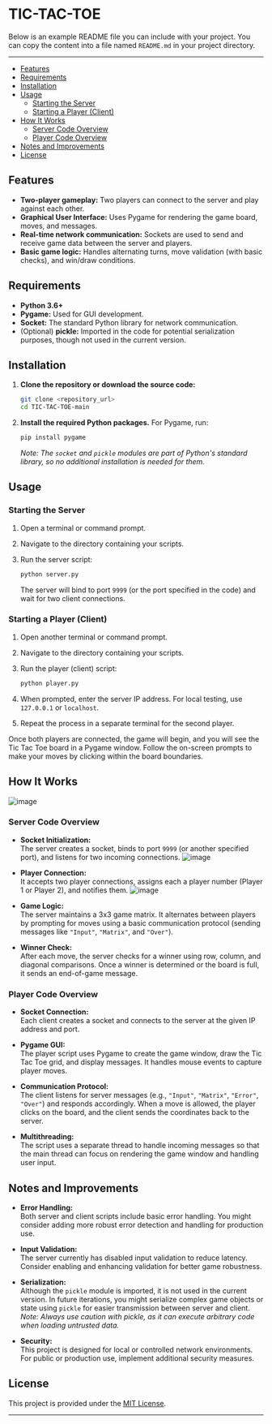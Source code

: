 # TIC-TAC-TOE
Below is an example README file you can include with your project. You can copy the content into a file named `README.md` in your project directory.

---

- [Features](#features)
- [Requirements](#requirements)
- [Installation](#installation)
- [Usage](#usage)
  - [Starting the Server](#starting-the-server)
  - [Starting a Player (Client)](#starting-a-player-client)
- [How It Works](#how-it-works)
  - [Server Code Overview](#server-code-overview)
  - [Player Code Overview](#player-code-overview)
- [Notes and Improvements](#notes-and-improvements)
- [License](#license)

## Features

- **Two-player gameplay:** Two players can connect to the server and play against each other.
- **Graphical User Interface:** Uses Pygame for rendering the game board, moves, and messages.
- **Real-time network communication:** Sockets are used to send and receive game data between the server and players.
- **Basic game logic:** Handles alternating turns, move validation (with basic checks), and win/draw conditions.

## Requirements

- **Python 3.6+**
- **Pygame:** Used for GUI development.
- **Socket:** The standard Python library for network communication.
- (Optional) **pickle:** Imported in the code for potential serialization purposes, though not used in the current version.

## Installation

1. **Clone the repository or download the source code:**

   ```bash
   git clone <repository_url>
   cd TIC-TAC-TOE-main
   ```

2. **Install the required Python packages.** For Pygame, run:

   ```bash
   pip install pygame
   ```

   _Note: The `socket` and `pickle` modules are part of Python's standard library, so no additional installation is needed for them._

## Usage

### Starting the Server

1. Open a terminal or command prompt.
2. Navigate to the directory containing your scripts.
3. Run the server script:

   ```bash
   python server.py
   ```

   The server will bind to port `9999` (or the port specified in the code) and wait for two client connections.

### Starting a Player (Client)

1. Open another terminal or command prompt.
2. Navigate to the directory containing your scripts.
3. Run the player (client) script:

   ```bash
   python player.py
   ```

4. When prompted, enter the server IP address. For local testing, use `127.0.0.1` or `localhost`.

5. Repeat the process in a separate terminal for the second player.

Once both players are connected, the game will begin, and you will see the Tic Tac Toe board in a Pygame window. Follow the on-screen prompts to make your moves by clicking within the board boundaries.

## How It Works

![image](https://github.com/user-attachments/assets/b3df774e-fa36-4264-86df-2bca438a5ef4)

### Server Code Overview

- **Socket Initialization:**  
  The server creates a socket, binds to port `9999` (or another specified port), and listens for two incoming connections.
  ![image](https://github.com/user-attachments/assets/f03211a7-642a-4461-8a12-56ceedcdc2c3)

- **Player Connection:**  
  It accepts two player connections, assigns each a player number (Player 1 or Player 2), and notifies them.
  ![image](https://github.com/user-attachments/assets/29619e45-448a-41dd-8a96-ce8c8b344dfb)

- **Game Logic:**  
  The server maintains a 3x3 game matrix. It alternates between players by prompting for moves using a basic communication protocol (sending messages like `"Input"`, `"Matrix"`, and `"Over"`).
  
- **Winner Check:**  
  After each move, the server checks for a winner using row, column, and diagonal comparisons. Once a winner is determined or the board is full, it sends an end-of-game message.

### Player Code Overview

- **Socket Connection:**  
  Each client creates a socket and connects to the server at the given IP address and port.
  
- **Pygame GUI:**  
  The player script uses Pygame to create the game window, draw the Tic Tac Toe grid, and display messages. It handles mouse events to capture player moves.
  
- **Communication Protocol:**  
  The client listens for server messages (e.g., `"Input"`, `"Matrix"`, `"Error"`, `"Over"`) and responds accordingly. When a move is allowed, the player clicks on the board, and the client sends the coordinates back to the server.

- **Multithreading:**  
  The script uses a separate thread to handle incoming messages so that the main thread can focus on rendering the game window and handling user input.

## Notes and Improvements

- **Error Handling:**  
  Both server and client scripts include basic error handling. You might consider adding more robust error detection and handling for production use.

- **Input Validation:**  
  The server currently has disabled input validation to reduce latency. Consider enabling and enhancing validation for better game robustness.

- **Serialization:**  
  Although the `pickle` module is imported, it is not used in the current version. In future iterations, you might serialize complex game objects or state using `pickle` for easier transmission between server and client. _Note: Always use caution with pickle, as it can execute arbitrary code when loading untrusted data._

- **Security:**  
  This project is designed for local or controlled network environments. For public or production use, implement additional security measures.

## License

This project is provided under the [MIT License](LICENSE).

---
